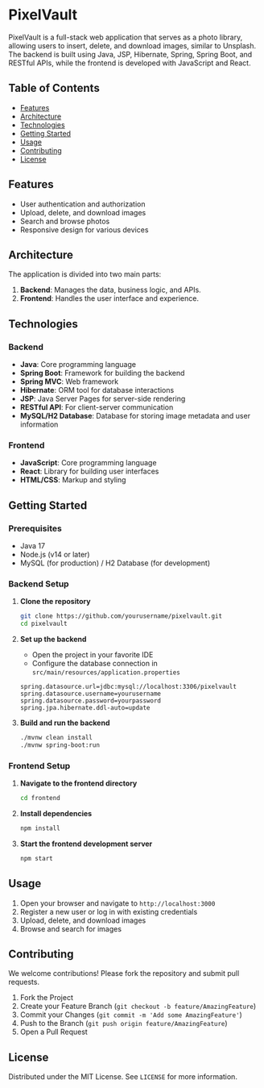 # PixelVault

PixelVault is a full-stack web application that serves as a photo library, allowing users to insert, delete, and download images, similar to Unsplash. The backend is built using Java, JSP, Hibernate, Spring, Spring Boot, and RESTful APIs, while the frontend is developed with JavaScript and React.

## Table of Contents

- [Features](#features)
- [Architecture](#architecture)
- [Technologies](#technologies)
- [Getting Started](#getting-started)
- [Usage](#usage)
- [Contributing](#contributing)
- [License](#license)

## Features

- User authentication and authorization
- Upload, delete, and download images
- Search and browse photos
- Responsive design for various devices

## Architecture

The application is divided into two main parts:

1. **Backend**: Manages the data, business logic, and APIs.
2. **Frontend**: Handles the user interface and experience.

## Technologies

### Backend

- **Java**: Core programming language
- **Spring Boot**: Framework for building the backend
- **Spring MVC**: Web framework
- **Hibernate**: ORM tool for database interactions
- **JSP**: Java Server Pages for server-side rendering
- **RESTful API**: For client-server communication
- **MySQL/H2 Database**: Database for storing image metadata and user information

### Frontend

- **JavaScript**: Core programming language
- **React**: Library for building user interfaces
- **HTML/CSS**: Markup and styling

## Getting Started

### Prerequisites

- Java 17
- Node.js (v14 or later)
- MySQL (for production) / H2 Database (for development)

### Backend Setup

1. **Clone the repository**

    ```bash
    git clone https://github.com/yourusername/pixelvault.git
    cd pixelvault
    ```

2. **Set up the backend**

    - Open the project in your favorite IDE
    - Configure the database connection in `src/main/resources/application.properties`

    ```properties
    spring.datasource.url=jdbc:mysql://localhost:3306/pixelvault
    spring.datasource.username=yourusername
    spring.datasource.password=yourpassword
    spring.jpa.hibernate.ddl-auto=update
    ```

3. **Build and run the backend**

    ```bash
    ./mvnw clean install
    ./mvnw spring-boot:run
    ```

### Frontend Setup

1. **Navigate to the frontend directory**

    ```bash
    cd frontend
    ```

2. **Install dependencies**

    ```bash
    npm install
    ```

3. **Start the frontend development server**

    ```bash
    npm start
    ```

## Usage

1. Open your browser and navigate to `http://localhost:3000`
2. Register a new user or log in with existing credentials
3. Upload, delete, and download images
4. Browse and search for images

## Contributing

We welcome contributions! Please fork the repository and submit pull requests.

1. Fork the Project
2. Create your Feature Branch (`git checkout -b feature/AmazingFeature`)
3. Commit your Changes (`git commit -m 'Add some AmazingFeature'`)
4. Push to the Branch (`git push origin feature/AmazingFeature`)
5. Open a Pull Request

## License

Distributed under the MIT License. See `LICENSE` for more information.
